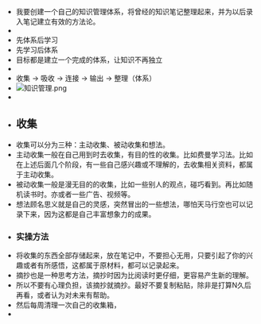 - 我要创建一个自己的知识管理体系，将曾经的知识笔记整理起来，并为以后录入笔记建立有效的方法论。
-
- 先体系后学习
- 先学习后体系
- 目标都是建立一个完成的体系，让知识不再独立
-
- 收集 -> 吸收 -> 连接 -> 输出 -> 整理（体系）
- ![知识管理.png](../assets/知识管理_1737515626620_0.png)
-
- ## 收集
- 收集可以分为三种：主动收集、被动收集和想法。
- 主动收集一般在自己用到时去收集，有目的性的收集。比如费曼学习法。比如在上述后面几个阶段，有一些自己感兴趣或不理解的，去收集相关资料，都属于主动收集。
- 被动收集一般是漫无目的的收集，比如一些别人的观点，碰巧看到。再比如随机读书时。亦或者一些广告、视频等。
- 想法顾名思义就是自己的灵感，突然冒出的一些想法，哪怕天马行空也可以记录下来，因为这都是自己丰富想象力的成果。
- ### 实操方法
- 将收集的东西全部存储起来，放在笔记中，不要担心无用，只要引起了你的兴趣或者有所感悟，这都属于原材料，都可以记录起来。
- 摘抄也是一种思考方法，摘抄时因为比阅读时更仔细，更容易产生新的理解。
- 所以不要有心理负担，该摘抄就摘抄。最好不要复制粘贴，除非是打算N久后再看，或者认为对未来有帮助。
- 然后每周清理一次自己的收集箱，
-